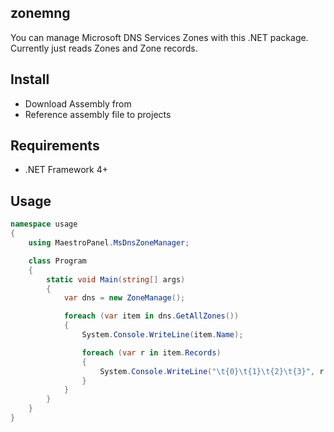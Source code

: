 zonemng
-------
You can manage Microsoft DNS Services Zones with this .NET package. Currently just reads Zones and Zone records.

Install
-----
* Download Assembly from 
* Reference assembly file to projects

Requirements
------------
* .NET Framework 4+

Usage
-----

```csharp
namespace usage
{
    using MaestroPanel.MsDnsZoneManager;

    class Program
    {
        static void Main(string[] args)
        {
            var dns = new ZoneManage();

            foreach (var item in dns.GetAllZones())
            {
                System.Console.WriteLine(item.Name);

                foreach (var r in item.Records)
                {
                    System.Console.WriteLine("\t{0}\t{1}\t{2}\t{3}", r.RecordType, r.Name, r.Data, r.Priority);                    
                }
            }            
        }
    }
}
```